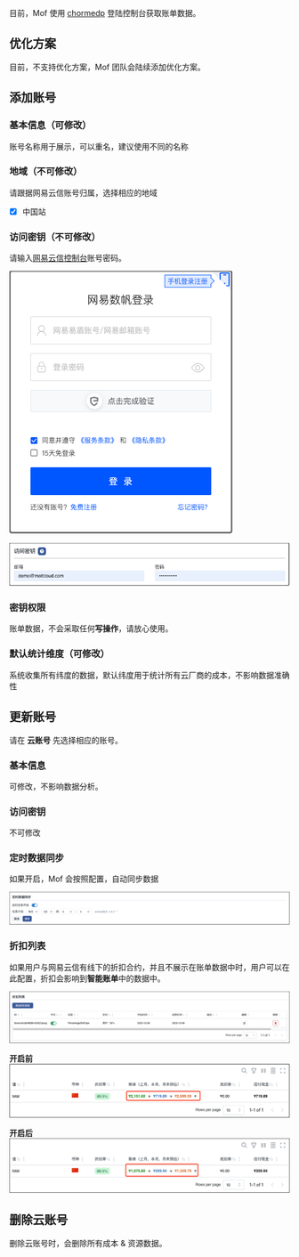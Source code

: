 目前，Mof 使用 [chormedp](https://github.com/chromedp/chromedp) 登陆控制台获取账单数据。

## 优化方案
目前，不支持优化方案，Mof 团队会陆续添加优化方案。

## 添加账号

### 基本信息（可修改）
账号名称用于展示，可以重名，建议使用不同的名称

### 地域（不可修改）
请跟据网易云信账号归属，选择相应的地域

- [x] 中国站

### 访问密钥（不可修改）
请输入[网易云信控制台](https://id.grow.163.com/)账号密码。

![img.png](img/yunxin-cred.zh.png)

![img.png](img/pass-cred.zh.png)

### 密钥权限
账单数据，不会采取任何**写操作**，请放心使用。

### 默认统计维度（可修改）
系统收集所有纬度的数据，默认纬度用于统计所有云厂商的成本，不影响数据准确性

## 更新账号
请在 **云账号** 先选择相应的账号。

### 基本信息
可修改，不影响数据分析。

### 访问密钥
不可修改

### 定时数据同步
如果开启，Mof 会按照配置，自动同步数据

![img.png](img/cron.zh.png)

### 折扣列表
如果用户与网易云信有线下的折扣合约，并且不展示在账单数据中时，用户可以在此配置，折扣会影响到**智能账单**中的数据中。

![img.png](img/discount.zh.png)

**开启前**
![img.png](img/discount-before.zh.png)

**开启后**
![img.png](img/discount-after.zh.png)


## 删除云账号
删除云账号时，会删除所有成本 & 资源数据。